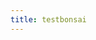 ```yaml
---
title: testbonsai
---
```


<style>
    .multi-factor-subwidget {
        padding: 0.5em;
        margin: 1em;
    }

    .multi-factor-focused-subwidget {
        border: 2px solid red;
    }

    .multi-factor-unfocused-subwidget {
        border: 2px solid #eee;
    }

    .multi-select-item-focused {
        background: #ddd;
    }
</style>

<script src="https://cdn.plot.ly/plotly-3.0.3.min.js"></script>

<div id="testbonsai"></div>

<script defer src="./main.bc.js"></script>
